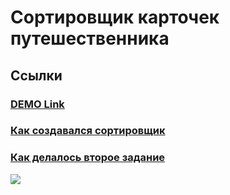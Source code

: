 # Сортировщик карточек путешественника

## Ссылки
### [DEMO Link](https://fletcherist.github.io/yandex-internship-contest)
### [Как создавался сортировщик](https://github.com/fletcherist/yandex-internship-contest/tree/master/tripplanner)
### [Как делалось второе задание](https://github.com/fletcherist/yandex-internship-contest/tree/master/c3)

<img src='https://pp.userapi.com/c638826/v638826043/2ebfe/1SAlK-aWe2I.jpg'/>
